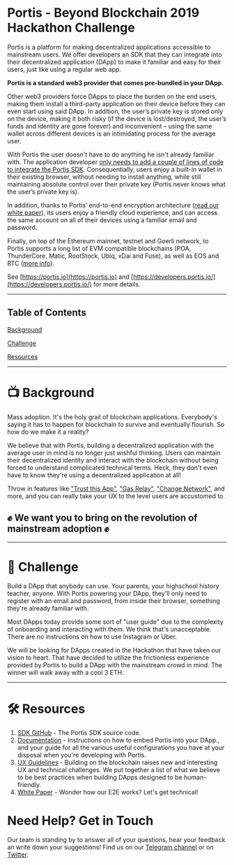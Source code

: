 # Portis - Beyond Blockchain 2019 Hackathon Challenge


Portis is a platform for making decentralized applications accessible to mainstream users. We offer developers an SDK that they can integrate into their decentralized application (DApp) to make it familiar and easy for their users, just like using a regular web app. 

**Portis is a standard web3 provider that comes pre-bundled in your DApp.**

Other web3 providers force DApps to place the burden on the end users, making them install a third-party application on their device before they can even start using said DApp. In addition, the user’s private key is stored only on the device, making it both risky (if the device is lost/destroyed, the user’s funds and identity are gone forever) and inconvenient – using the same wallet across different devices is an intimidating process for the average user.

With Portis the user doesn't have to do anything he isn't already familiar with. The application developer [only needs to add a couple of lines of code to integrate the Portis SDK](https://github.com/portis-project/web-sdk). Consequentially, users enjoy a built-in wallet in their existing browser, without needing to install anything, while still maintaining absolute control over their private key (Portis never knows what the user’s private key is). 

In addition, thanks to Portis’ end-to-end encryption architecture ([read our white paper](https://www.portis.io/whitepaper)), its users enjoy a friendly cloud experience, and can access the same account on all of their devices using a familiar email and password.

Finally, on top of the Ethereum mainnet, testnet and Goerli network, to Portis supports a long list of EVM compatible blockchains (POA, ThunderCore, Matic, RootStock, Ubiq, xDai and Fuse), as well as EOS and BTC ([more info](https://docs.portis.io/#/configuration?id=network)).

See [https://portis.io](https://portis.io) and [https://developers.portis.io/](https://developers.portis.io/) for more details.

---

## Table of Contents

[Background](#tv-background)

[Challenge](#rocket-challenge)

[Resources](#hammer_and_wrench-resources)

---

# :tv: Background

Mass adoption. It's the holy grail of blockchain applications. Everybody's saying it has to happen for blockchain to survive and eventually flourish. So how do we make it a reality?

We believe that with Portis, building a decentralized application with the average user in mind is no longer just wishful thinking. Users can maintain their decentralized identity and interact with the blockchain without being forced to understand complicated technical terms. Heck, they don't even have to know they're using a decentralized application at all!

Throw in features like ["Trust this App"](https://docs.portis.io/#/trust-this-app), ["Gas Relay"](https://docs.portis.io/#/gas-relay), ["Change Network"](https://docs.portis.io/#/methods?id=changenetwork), and more, and you can really take your UX to the level users are accustomed to.

## ✊ We want you to bring on the revolution of mainstream adoption ✊

---

# :rocket: Challenge

Build a DApp that anybody can use. Your parents, your highschool history teacher, anyone. With Portis powering your DApp, they'll only need to register with an email and password, from inside their browser, something they're already familiar with. 

Most DApps today provide some sort of "user guide" due to the complexity of onboarding and interacting with them. We think that's unacceptable. There are no instructions on how to use Instagram or Uber.

We will be looking for DApps created in the Hackathon that have taken our vision to heart. That have decided to utilize the frictionless experience provided by Portis to build a DApp with the mainstream crowd in mind. The winner will walk away with a cool 3 ETH.

---

# :hammer_and_wrench: Resources

1. [SDK GitHub](https://github.com/portis-project/web-sdk) - The Portis SDK source code.
1. [Documentation](https://docs.portis.io/) - Instructions on how to embed Portis into your DApp., and your guide for all the various useful configurations you have at your disposal when you're developing with Portis.
1. [UX Guidelines](https://docs.portis.io/#/ux-guidelines) - Building on the blockchain raises new and interesting UX and technical challenges. We put together a list of what we believe to be best practices when building DApps designed to be human-friendly.
1. [White Paper](https://www.portis.io/whitepaper) - Wonder how our E2E works? Let's get technical!  


# Need Help? Get in Touch

Our team is standing by to answer all of your questions, hear your feedback an write down your suggestions! Find us on our [Telegram channel](https://t.me/PortisHQ) or on [Twitter](https://twitter.com/portis_io).

